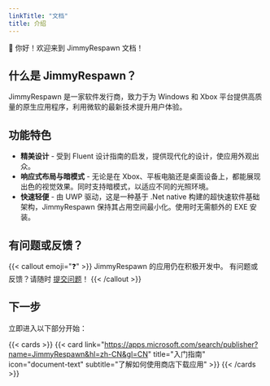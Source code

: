 ```yaml
---
linkTitle: "文档"
title: 介绍
---
```


👋 你好！欢迎来到 JimmyRespawn 文档！

<!--more-->

## 什么是 JimmyRespawn？

JimmyRespawn 是一家软件发行商，致力于为 Windows 和 Xbox 平台提供高质量的原生应用程序，利用微软的最新技术提升用户体验。

## 功能特色

- **精美设计** - 受到 Fluent 设计指南的启发，提供现代化的设计，使应用外观出众。
- **响应式布局与暗模式** - 无论是在 Xbox、平板电脑还是桌面设备上，都能展现出色的视觉效果。同时支持暗模式，以适应不同的光照环境。
- **快速轻便** - 由 UWP 驱动，这是一种基于 .Net native 构建的超快速软件基础架构，JimmyRespawn 保持其占用空间最小化。使用时无需额外的 EXE 安装。

## 有问题或反馈？

{{< callout emoji="❓" >}}
  JimmyRespawn 的应用仍在积极开发中。
  有问题或反馈？请随时 [提交问题](https://github.com/jimmyrespawn/IPTV-Fluent/issues)！
{{< /callout >}}

## 下一步

立即进入以下部分开始：

{{< cards >}}
  {{< card link="https://apps.microsoft.com/search/publisher?name=JimmyRespawn&hl=zh-CN&gl=CN" title="入门指南" icon="document-text" subtitle="了解如何使用商店下载应用" >}}
{{< /cards >}}

[MSFT store]: https://apps.microsoft.com/search/publisher?name=JimmyRespawn&hl=en-US&gl=US
